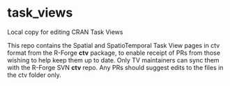 # task_views
Local copy for editing CRAN Task Views

This repo contains the Spatial and SpatioTemporal Task View pages in ctv format from the R-Forge **ctv** package, to enable receipt of PRs from those wishing to help keep them up to date. Only TV maintainers can sync them with the R-Forge SVN **ctv** repo. Any PRs should suggest edits to the files in the ctv folder only.

